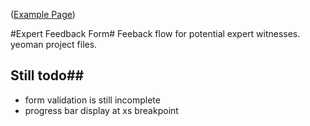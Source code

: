 ([Example Page](http://www.killakyle.com/TEI/feedback/index.html))

#Expert Feedback Form#
Feeback flow for potential expert witnesses. yeoman project files.



## Still todo##
- form validation is still incomplete
- progress bar display at xs breakpoint

